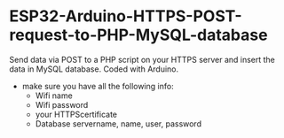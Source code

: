 # ESP32-Arduino-HTTPS-POST-request-to-PHP-MySQL-database
Send data via POST to a PHP script on your HTTPS server and insert the data in MySQL database. Coded with Arduino.

- make sure you have all the following info:
    - Wifi name
    - Wifi password
    - your HTTPScertificate
    - Database servername, name, user, password 
    
